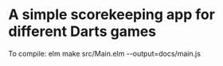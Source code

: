 A simple scorekeeping app for different Darts games
===

To compile:
    elm make src/Main.elm --output=docs/main.js
